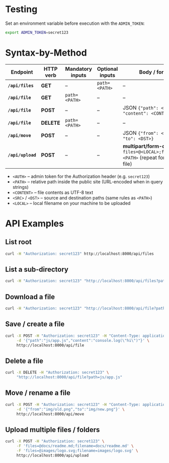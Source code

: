 # Testing
Set an environment variable before execution with the `ADMIN_TOKEN`:
```bash
export ADMIN_TOKEN=secret123
```

# Syntax-by-Method
| Endpoint          | HTTP verb  | Mandatory inputs | Optional inputs | Body / form                                                                         |
| ----------------- | ---------- | ---------------- | --------------- | ----------------------------------------------------------------------------------- |
| **`/api/files`**  | **GET**    | –                | `path=<PATH>`   | –                                                                                   |
| **`/api/file`**   | **GET**    | `path=<PATH>`    | –               | –                                                                                   |
| **`/api/file`**   | **POST**   | –                | –               | JSON `{"path": <PATH>, "content": <CONTENT>}`                                       |
| **`/api/file`**   | **DELETE** | `path=<PATH>`    | –               | –                                                                                   |
| **`/api/move`**   | **POST**   | –                | –               | JSON `{"from": <SRC>, "to": <DST>}`                                                 |
| **`/api/upload`** | **POST**   | –                | –               | **multipart/form-data**<br>`files=@<LOCAL>;filename=<PATH>` (repeat for every file) |


- ```<AUTH>``` – admin token for the Authorization header (e.g. ```secret123```)
- ```<PATH>``` – relative path inside the public site (URL-encoded when in query strings)
- ```<CONTENT>``` – file contents as UTF-8 text
- ```<SRC>``` / ```<DST>``` – source and destination paths (same rules as ```<PATH>```)
- ```<LOCAL>``` – local filename on your machine to be uploaded

# API Examples
## List root
```bash
curl -H "Authorization: secret123" http://localhost:8000/api/files
```

## List a sub‑directory
```bash
curl -H "Authorization: secret123" "http://localhost:8000/api/files?path=img%2Ficons"
```

## Download a file
```bash
curl -H "Authorization: secret123" "http://localhost:8000/api/file?path=index.html"
```

## Save / create a file
```bash
curl -X POST -H "Authorization: secret123" -H "Content-Type: application/json" \
     -d '{"path":"js/app.js","content":"console.log(\"hi\")"}' \
     http://localhost:8000/api/file
```

## Delete a file
```bash
curl -X DELETE -H "Authorization: secret123" \
     "http://localhost:8000/api/file?path=js/app.js"
```

## Move / rename a file
```bash
curl -X POST -H "Authorization: secret123" -H "Content-Type: application/json" \
     -d '{"from":"img/old.png","to":"img/new.png"}' \
     http://localhost:8000/api/move
```

## Upload multiple files / folders
```bash
curl -X POST -H "Authorization: secret123" \
     -F 'files=@docs/readme.md;filename=docs/readme.md' \
     -F 'files=@images/logo.svg;filename=images/logo.svg' \
     http://localhost:8000/api/upload
```